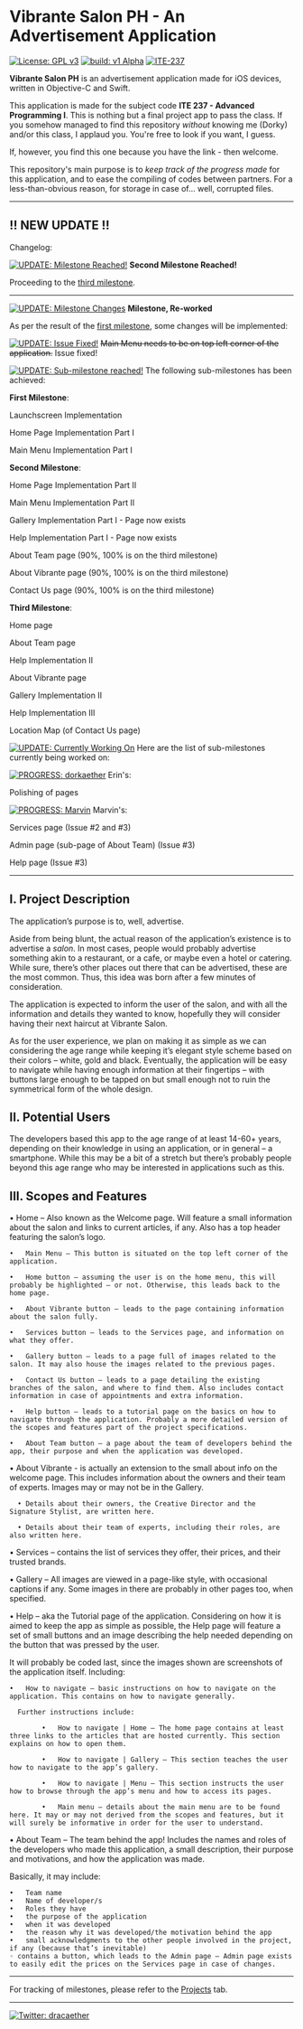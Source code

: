# Vibrante Salon PH - An Advertisement Application

[![License: GPL v3](https://img.shields.io/badge/License-GPLv3-blue.svg)](https://www.gnu.org/licenses/gpl-3.0) [![build: v1 Alpha](https://img.shields.io/badge/build-v0.3.0%20Alpha-brightgreen)](https://github.com/dorkaether/VibranteSalonPHApp/releases/tag/v0.1.7-alpha) [![ITE-237](https://img.shields.io/badge/ITE--237-iOS-%238b9dc3)](https://www.facebook.com/groups/337037380291306/)

**Vibrante Salon PH** is an advertisement application made for iOS devices, written in Objective-C and Swift.

This application is made for the subject code **ITE 237 - Advanced Programming I**. This is nothing but a final project app to pass the class. If you somehow managed to find this repository *without* knowing me (Dorky) and/or this class, I applaud you. You're free to look if you want, I guess.

If, however, you find this one because you have the link - then welcome.

This repository's main purpose is to *keep track of the progress made* for this application, and to ease the compiling of codes between partners. For a less-than-obvious reason, for storage in case of... well, corrupted files.

---

## !! NEW UPDATE !!
Changelog:

[![UPDATE: Milestone Reached!](https://img.shields.io/badge/UPDATE-Milestone%20Reached!-blue)](https://github.com/dorkaether/VibranteSalonPHApp#-new-update-) **Second Milestone Reached!**

Proceeding to the [third milestone](https://github.com/dorkaether/VibranteSalonPHApp/projects/3).

---

[![UPDATE: Milestone Changes](https://img.shields.io/badge/UPDATE-Milestone%20Changes-orange)](https://github.com/dorkaether/VibranteSalonPHApp#-new-update-) **Milestone, Re-worked**

As per the result of the [first milestone](https://github.com/dorkaether/VibranteSalonPHApp/projects/1), some changes will be implemented:

[![UPDATE: Issue Fixed!](https://img.shields.io/badge/UPDATE-Issue%20Fixed!-brightgreen)](https://github.com/dorkaether/VibranteSalonPHApp/issues/1) ~~Main Menu needs to be on top left corner of the application.~~ Issue fixed!

[![UPDATE: Sub-milestone reached!](https://img.shields.io/badge/UPDATE-Sub--milestone%20Reached!-blue)](https://github.com/dorkaether/VibranteSalonPHApp/projects/2) The following sub-milestones has been achieved:

**First Milestone**:

Launchscreen Implementation

Home Page Implementation Part I

Main Menu Implementation Part I

**Second Milestone**:

Home Page Implementation Part II

Main Menu Implementation Part II

Gallery Implementation Part I - Page now exists

Help Implementation Part I - Page now exists

About Team page (90%, 100% is on the third milestone)

About Vibrante page (90%, 100% is on the third milestone)

Contact Us page (90%, 100% is on the third milestone)

**Third Milestone**:

Home page

About Team page

Help Implementation II

About Vibrante page

Gallery Implementation II

Help Implementation III

Location Map (of Contact Us page)

[![UPDATE: Currently Working On](https://img.shields.io/badge/UPDATE-Currently%20Working%20On-red)](https://github.com/dorkaether/VibranteSalonPHApp/projects/2) Here are the list of sub-milestones currently being worked on:

[![PROGRESS: dorkaether](https://img.shields.io/badge/PROGRESS-dorkaether-%23FFD700)](https://github.com/dorkaether/VibranteSalonPHApp/projects/2) Erin's:

Polishing of pages

[![PROGRESS: Marvin](https://img.shields.io/badge/PROGRESS-Marvin-%23C0C0C0)](https://github.com/dorkaether/VibranteSalonPHApp/projects/2) Marvin's:

Services page (Issue #2 and #3)

Admin page (sub-page of About Team) (Issue #3)

Help page (Issue #3)

---

## I. Project Description

The application’s purpose is to, well, advertise.

Aside from being blunt, the actual reason of the application’s existence is to advertise a *salon*. In most cases, people would probably advertise something akin to a restaurant, or a cafe, or maybe even a hotel or catering. While sure, there’s other places out there that can be advertised, these are the most common. Thus, this idea was born after a few minutes of consideration.

The application is expected to inform the user of the salon, and with all the information and details they wanted to know, hopefully they will consider having their next haircut at Vibrante Salon.

As for the user experience, we plan on making it as simple as we can considering the age range while keeping it’s elegant style scheme based on their colors – white, gold and black. Eventually, the application will be easy to navigate while having enough information at their fingertips – with buttons large enough to be tapped on but small enough not to ruin the symmetrical form of the whole design.

## II. Potential Users

The developers based this app to the age range of at least 14-60+ years, depending on their knowledge in using an application, or in general – a smartphone. While this may be a bit of a stretch but there’s probably people beyond this age range who may be interested in applications such as this.

## III. Scopes and Features

	
•	Home – Also known as the Welcome page. Will feature a small information about the salon and links to current articles, if any. Also has a top header featuring the salon’s logo.
  
    •	Main Menu – This button is situated on the top left corner of the application.

    •	Home button – assuming the user is on the home menu, this will probably be highlighted – or not. Otherwise, this leads back to the home page.

    •	About Vibrante button – leads to the page containing information about the salon fully.

    •	Services button – leads to the Services page, and information on what they offer.

	•	Gallery button – leads to a page full of images related to the salon. It may also house the images related to the previous pages.

	•	Contact Us button – leads to a page detailing the existing branches of the salon, and where to find them. Also includes contact information in case of appointments and extra information.

	•	Help button – leads to a tutorial page on the basics on how to navigate through the application. Probably a more detailed version of the scopes and features part of the project specifications.

	•	About Team button – a page about the team of developers behind the app, their purpose and when the application was developed.

•	About Vibrante - is actually an extension to the small about info on the welcome page. This includes information about the owners and their team of experts. Images may or may not be in the Gallery.

	  •	Details about their owners, the Creative Director and the Signature Stylist, are written here.

	  •	Details about their team of experts, including their roles, are also written here.

•	Services – contains the list of services they offer, their prices, and their trusted brands.

•	 Gallery – All images are viewed in a page-like style, with occasional captions if any. Some images in there are probably in other pages too, when specified.

•	Help – aka the Tutorial page of the application. Considering on how it is aimed to keep the app as simple as possible, the Help page will feature a set of small buttons and an image describing the help needed depending on the button that was pressed by the user. 

It will probably be coded last, since the images shown are screenshots of the application itself. Including:

    •	How to navigate – basic instructions on how to navigate on the application. This contains on how to navigate generally.

      Further instructions include:

	        •	How to navigate | Home – The home page contains at least three links to the articles that are hosted currently. This section explains on how to open them.

	        •	How to navigate | Gallery – This section teaches the user how to navigate to the app’s gallery.
	
	        •	How to navigate | Menu – This section instructs the user how to browse through the app’s menu and how to access its pages.

	        •	Main menu – details about the main menu are to be found here. It may or may not derived from the scopes and features, but it will surely be informative in order for the user to understand.

•	About Team – The team behind the app! Includes the names and roles of the developers who made this application, a small description, their purpose and motivations, and how the application was made.

Basically, it may include:

	•	Team name
	•	Name of developer/s
	•	Roles they have
	•	the purpose of the application
	•	when it was developed
	•	the reason why it was developed/the motivation behind the app
	•	small acknowledgments to the other people involved in the project, if any (because that’s inevitable)
	◦ contains a button, which leads to the Admin page – Admin page exists to easily edit the prices on the Services page in case of changes.
---

For tracking of milestones, please refer to the [Projects](https://github.com/dorkaether/VibranteSalonPHApp/projects) tab.

---

[![Twitter: dracaether](https://img.shields.io/badge/Twitter-dracaether-%2300aced)](https://twitter.com/dracaether) 
